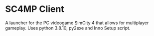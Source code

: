 # SC4MP Client
A launcher for the PC videogame SimCity 4 that allows for multiplayer gameplay. Uses python 3.8.10, py2exe and Inno Setup script.
